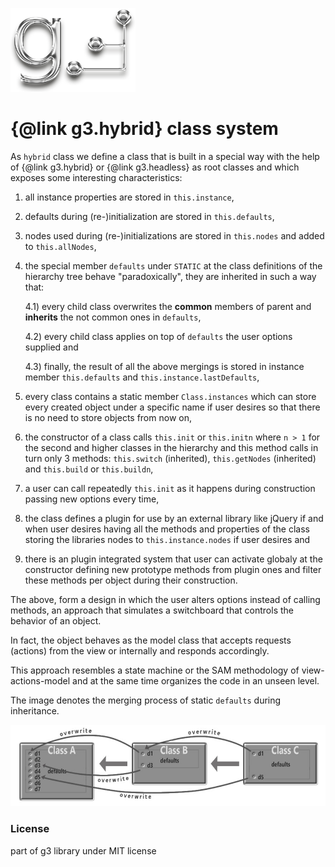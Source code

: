 ![g3 Logo](imgs/g3-200x134.png)
# {@link g3.hybrid} class system
As `hybrid` class we define a class that is built in a special way with the help 
of {@link g3.hybrid} or {@link g3.headless} as root classes and which exposes 
some interesting characteristics:

1) all instance properties are stored in `this.instance`,

2) defaults during (re-)initialization are stored in `this.defaults`,

3) nodes used during (re-)initializations are stored in `this.nodes` and added to
   `this.allNodes`,

4) the special member `defaults` under `STATIC` at the class definitions of the 
   hierarchy tree behave "paradoxically", they are inherited in such a way that: 

    4.1) every child class overwrites the **common** members of parent and 
         **inherits** the not common ones in `defaults`,
    
    4.2) every child class applies on top of `defaults` the user options supplied and
    
    4.3) finally, the result of all the above mergings is stored in instance member 
        `this.defaults` and `this.instance.lastDefaults`,

5) every class contains a static member `Class.instances` which can store every 
   created object under a specific name if user desires so that there is no need
   to store objects from now on,

6) the constructor of a class calls `this.init` or `this.initn` where `n > 1` for 
   the second and higher classes in the hierarchy and this method calls in turn 
   only 3 methods: `this.switch` (inherited), `this.getNodes` (inherited) and 
   `this.build` or `this.buildn`, 

7) a user can call repeatedly `this.init` as it happens during construction 
   passing new options every time, 

8) the class defines a plugin for use by an external library like jQuery if and 
   when user desires having all the methods and properties of the class storing 
   the libraries nodes to `this.instance.nodes` if user desires and

9) there is an plugin integrated system that user can activate globaly at the 
   constructor defining new prototype methods from plugin ones and filter these
   methods per object during their construction. 

The above, form a design in which the user alters options instead of calling methods, 
an approach that simulates a switchboard that controls the behavior of an object.

In fact, the object behaves as the model class that accepts requests (actions) 
from the view or internally and responds accordingly.

This approach resembles a state machine or the SAM methodology of view-actions-model
and at the same time organizes the code in an unseen level.

The image denotes the merging process of static `defaults` during inheritance.

![hybrid ex.](imgs/hybrid-1.jpg)

### License
part of g3 library under MIT license
